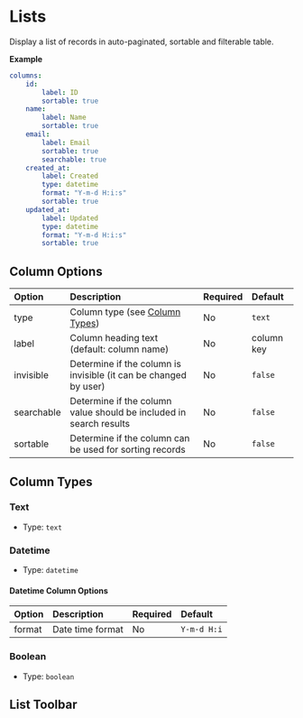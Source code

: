# Lists

Display a list of records in auto-paginated, sortable and filterable table.

**Example**

```yaml
columns:
    id:
        label: ID
        sortable: true
    name:
        label: Name
        sortable: true
    email:
        label: Email
        sortable: true
        searchable: true
    created_at:
        label: Created
        type: datetime
        format: "Y-m-d H:i:s"
        sortable: true
    updated_at:
        label: Updated
        type: datetime
        format: "Y-m-d H:i:s"
        sortable: true
```

## Column Options

| Option     | Description                                                        | Required | Default    |
| :--------- | :----------------------------------------------------------------- | :------- | :--------- |
| type       | Column type (see [Column Types](#column-types))                    | No       | `text`     |
| label      | Column heading text (default: column name)                         | No       | column key |
| invisible  | Determine if the column is invisible (it can be changed by user)   | No       | `false`    |
| searchable | Determine if the column value should be included in search results | No       | `false`    |
| sortable   | Determine if the column can be used for sorting records            | No       | `false`    |

## Column Types

### Text

-   Type: `text`

### Datetime

-   Type: `datetime`

#### Datetime Column Options

| Option | Description      | Required | Default     |
| :----- | :--------------- | :------- | :---------- |
| format | Date time format | No       | `Y-m-d H:i` |

### Boolean

-   Type: `boolean`

## List Toolbar
